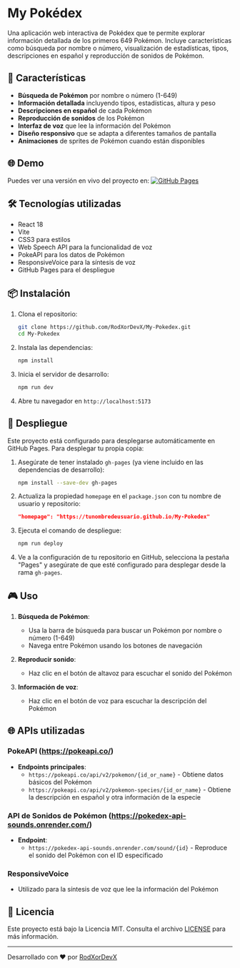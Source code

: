 # My Pokédex

Una aplicación web interactiva de Pokédex que te permite explorar información detallada de los primeros 649 Pokémon. Incluye características como búsqueda por nombre o número, visualización de estadísticas, tipos, descripciones en español y reproducción de sonidos de Pokémon.

## 🚀 Características

- **Búsqueda de Pokémon** por nombre o número (1-649)
- **Información detallada** incluyendo tipos, estadísticas, altura y peso
- **Descripciones en español** de cada Pokémon
- **Reproducción de sonidos** de los Pokémon
- **Interfaz de voz** que lee la información del Pokémon
- **Diseño responsivo** que se adapta a diferentes tamaños de pantalla
- **Animaciones** de sprites de Pokémon cuando están disponibles

## 🌐 Demo

Puedes ver una versión en vivo del proyecto en:
[![GitHub Pages](https://img.shields.io/badge/GitHub%20Pages-Live%20Demo-success?style=for-the-badge)](https://rodxordevx.github.io/My-Pokedex/)

## 🛠️ Tecnologías utilizadas

- React 18
- Vite
- CSS3 para estilos
- Web Speech API para la funcionalidad de voz
- PokeAPI para los datos de Pokémon
- ResponsiveVoice para la síntesis de voz
- GitHub Pages para el despliegue

## 📦 Instalación

1. Clona el repositorio:
   ```bash
   git clone https://github.com/RodXorDevX/My-Pokedex.git
   cd My-Pokedex
   ```

2. Instala las dependencias:
   ```bash
   npm install
   ```

3. Inicia el servidor de desarrollo:
   ```bash
   npm run dev
   ```

4. Abre tu navegador en `http://localhost:5173`

## 🚀 Despliegue

Este proyecto está configurado para desplegarse automáticamente en GitHub Pages. Para desplegar tu propia copia:

1. Asegúrate de tener instalado `gh-pages` (ya viene incluido en las dependencias de desarrollo):
   ```bash
   npm install --save-dev gh-pages
   ```

2. Actualiza la propiedad `homepage` en el `package.json` con tu nombre de usuario y repositorio:
   ```json
   "homepage": "https://tunombredeusuario.github.io/My-Pokedex"
   ```

3. Ejecuta el comando de despliegue:
   ```bash
   npm run deploy
   ```

4. Ve a la configuración de tu repositorio en GitHub, selecciona la pestaña "Pages" y asegúrate de que esté configurado para desplegar desde la rama `gh-pages`.

## 🎮 Uso

1. **Búsqueda de Pokémon**:
   - Usa la barra de búsqueda para buscar un Pokémon por nombre o número (1-649)
   - Navega entre Pokémon usando los botones de navegación

2. **Reproducir sonido**:
   - Haz clic en el botón de altavoz para escuchar el sonido del Pokémon

3. **Información de voz**:
   - Haz clic en el botón de voz para escuchar la descripción del Pokémon

## 🌐 APIs utilizadas

### PokeAPI (https://pokeapi.co/)
- **Endpoints principales**:
  - `https://pokeapi.co/api/v2/pokemon/{id_or_name}` - Obtiene datos básicos del Pokémon
  - `https://pokeapi.co/api/v2/pokemon-species/{id_or_name}` - Obtiene la descripción en español y otra información de la especie

### API de Sonidos de Pokémon (https://pokedex-api-sounds.onrender.com/)
- **Endpoint**:
  - `https://pokedex-api-sounds.onrender.com/sound/{id}` - Reproduce el sonido del Pokémon con el ID especificado

### ResponsiveVoice
- Utilizado para la síntesis de voz que lee la información del Pokémon

## 📝 Licencia

Este proyecto está bajo la Licencia MIT. Consulta el archivo [LICENSE](LICENSE) para más información.

---

Desarrollado con ❤️ por [RodXorDevX](https://github.com/RodXorDevX)
